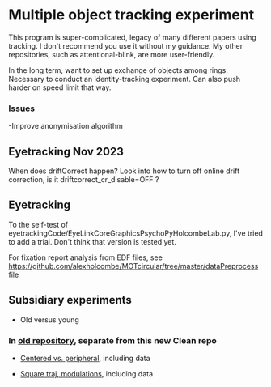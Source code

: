 Multiple object tracking experiment
==============
This program is super-complicated, legacy of many different papers using tracking. I don't recommend you use it without my guidance. My other repositories, such as attentional-blink, are more user-friendly.

In the long term, want to set up exchange of objects among rings. Necessary to conduct an identity-tracking experiment. Can also push harder on speed limit that way.

### Issues
-Improve anonymisation algorithm


## Eyetracking Nov 2023

When does driftCorrect happen?
Look into how to turn off online drift correction, is it driftcorrect_cr_disable=OFF ?

## Eyetracking


To the self-test of eyetrackingCode/EyeLinkCoreGraphicsPsychoPyHolcombeLab.py, I've tried to add a trial. Don't think that version is tested yet.

For fixation report analysis from EDF files, see https://github.com/alexholcombe/MOTcircular/tree/master/dataPreprocess file

## Subsidiary experiments

- Old versus young

### In [old repository](https://github.com/alexholcombe/MOTcircular), separate from this new Clean repo 

- [Centered vs. peripheral](https://github.com/alexholcombe/MOTcircular/tree/master/experiment_specific/rps_limit), including data

- [Square traj, modulations](https://github.com/alexholcombe/MOTcircular/blob/master/experiment_specific/rps_limit/square.md), including data
